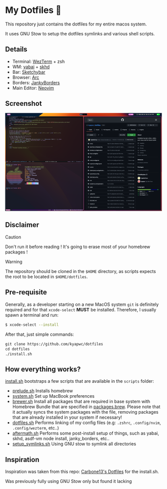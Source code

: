 # My Dotfiles 🚀
This repository just contains the dotfiles for my entire macos system.

It uses GNU Stow to setup the dotfiles symlinks and various shell scripts.

## Details
- Terminal: [WezTerm](https://wezfurlong.org/wezterm/index.html) + zsh
- WM: [yabai](https://github.com/koekeishiya/yabai) + [skhd](https://github.com/koekeishiya/skhd)
- Bar: [Sketchybar](https://github.com/FelixKratz/SketchyBar)
- Browser: [Arc](https://arc.net/)
- Borders: [JankyBorders](https://github.com/FelixKratz/JankyBorders)
- Main Editor: [Neovim](https://neovim.io/)

## Screenshot
![Desktop Screenshot in UTM VM](https://raw.githubusercontent.com/kyapwc/dotfiles/master/.assets/setup.png)

## Disclaimer

> [!CAUTION]
> Don't run it before reading ! It's going to erase most of your homebrew packages !

> [!WARNING]
> The repository should be cloned in the `$HOME` directory, as scripts expects the root to be located in `$HOME/dotfiles`.

## Pre-requisite
Generally, as a developer starting on a new MacOS system `git` is definitely required and for that `xcode-select` **MUST** be installed. Therefore, I usually spawn a terminal and run:
```sh
$ xcode-select --install
```

After that, just simple commands:
```
git clone https://github.com/kyapwc/dotfiles
cd dotfiles
./install.sh
```

## How everything works?
[install.sh](./install.sh) bootstraps a few scripts that are available in the `scripts` folder:
- [prelude.sh](./scripts/prelude.sh) Installs homebrew
- [system.sh](./scripts/system.sh) Set up MacBook preferences
- [brewer.sh](./scripts/brewer.sh) Install all packages that are required in base system with Homebrew Bundle that are specified in [packages.brew](./packages.brew). Please note that it actually syncs the system packages with the file, removing packages that are already installed in your system if necessary!
- [dotfiles.sh](./scripts/dotfiles.sh) Performs linking of my config files (e.g: `.zshrc`, `.config/nvim`, `.config/wezterm`, etc..)
- [aftermath.sh](./scripts/aftermath.sh) Performs some post-install setup of things, such as yabai, skhd, asdf-vm node install, janky_borders, etc..
- [setup_symlinks.sh](./scripts/setup_symlinks.sh) Using GNU stow to symlink all directories

## Inspiration
Inspiration was taken from this repo: [Carbone13's Dotfiles](https://github.com/Carbone13/dotfiles) for the install.sh.

Was previously fully using GNU Stow only but found it lacking
